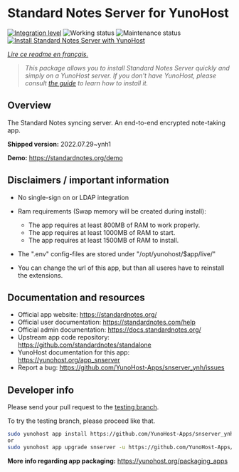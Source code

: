 <!--
N.B.: This README was automatically generated by https://github.com/YunoHost/apps/tree/master/tools/README-generator
It shall NOT be edited by hand.
-->

# Standard Notes Server for YunoHost

[![Integration level](https://dash.yunohost.org/integration/snserver.svg)](https://dash.yunohost.org/appci/app/snserver) ![Working status](https://ci-apps.yunohost.org/ci/badges/snserver.status.svg) ![Maintenance status](https://ci-apps.yunohost.org/ci/badges/snserver.maintain.svg)  
[![Install Standard Notes Server with YunoHost](https://install-app.yunohost.org/install-with-yunohost.svg)](https://install-app.yunohost.org/?app=snserver)

*[Lire ce readme en français.](./README_fr.md)*

> *This package allows you to install Standard Notes Server quickly and simply on a YunoHost server.
If you don't have YunoHost, please consult [the guide](https://yunohost.org/#/install) to learn how to install it.*

## Overview

The Standard Notes syncing server. An end-to-end encrypted note-taking app.

**Shipped version:** 2022.07.29~ynh1

**Demo:** https://standardnotes.org/demo
## Disclaimers / important information

* No single-sign on or LDAP integration
* Ram requirements (Swap memory will be created during install):
    * The app requires at least 800MB of RAM to work properly.
    * The app requires at least 1000MB of RAM to start.
    * The app requires at least 1500MB of RAM to install.

* The ".env" config-files are stored under "/opt/yunohost/$app/live/"
* You can change the url of this app, but than all useres have to reinstall the extensions.

## Documentation and resources

* Official app website: <https://standardnotes.org/>
* Official user documentation: <https://standardnotes.com/help>
* Official admin documentation: <https://docs.standardnotes.org/>
* Upstream app code repository: <https://github.com/standardnotes/standalone>
* YunoHost documentation for this app: <https://yunohost.org/app_snserver>
* Report a bug: <https://github.com/YunoHost-Apps/snserver_ynh/issues>

## Developer info

Please send your pull request to the [testing branch](https://github.com/YunoHost-Apps/snserver_ynh/tree/testing).

To try the testing branch, please proceed like that.

``` bash
sudo yunohost app install https://github.com/YunoHost-Apps/snserver_ynh/tree/testing --debug
or
sudo yunohost app upgrade snserver -u https://github.com/YunoHost-Apps/snserver_ynh/tree/testing --debug
```

**More info regarding app packaging:** <https://yunohost.org/packaging_apps>
